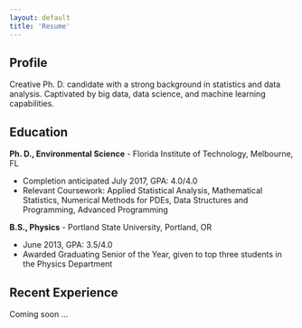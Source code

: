 ```yaml
---
layout: default
title: 'Resume'
---
```


## Profile

Creative Ph. D. candidate with a strong background in statistics and data analysis. Captivated by big data, data science, and machine learning capabilities.

## Education

**Ph. D., Environmental Science** - Florida Institute of Technology, Melbourne, FL
* Completion anticipated July 2017, GPA: 4.0/4.0
* Relevant Coursework: Applied Statistical Analysis, Mathematical Statistics, Numerical Methods for PDEs, Data Structures and Programming, Advanced Programming

**B.S., Physics** - Portland State University, Portland, OR
* June 2013, GPA: 3.5/4.0
* Awarded Graduating Senior of the Year, given to top three students in the Physics Department

## Recent Experience

Coming soon ...
